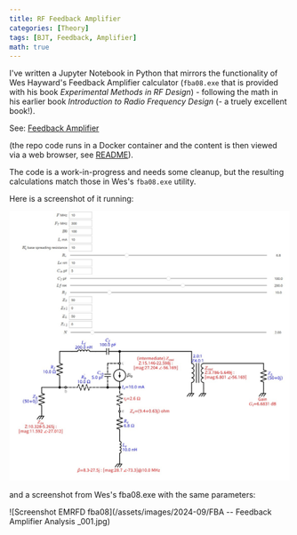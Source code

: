 ```yaml
---
title: RF Feedback Amplifier
categories: [Theory]
tags: [BJT, Feedback, Amplifier]
math: true
---
```


I've written a Jupyter Notebook in Python that mirrors the functionality of Wes Hayward's Feedback Amplifier calculator
(`fba08.exe` that is provided with his book _Experimental Methods in RF Design_) - following the math in his earlier book _Introduction to Radio Frequency Design_ (- a truely excellent book!).

See: [Feedback Amplifier](https://github.com/M0YCX/ycx_rf_notebooks/blob/master/Amplifiers/feedback/Feedback%20Amplifier.ipynb)

(the repo code runs in a Docker container and the content is then viewed via a web browser, see [README](https://github.com/M0YCX/ycx_rf_notebooks/blob/master/README.md)).

The code is a work-in-progress and needs some cleanup, but the resulting calculations match those in Wes's `fba08.exe` utility.

Here is a screenshot of it running:

![Screenshot Feedback Amplifier Notebook](/assets/images/2024-09/fba_notebook_screenshot.jpg)

and a screenshot from Wes's fba08.exe with the same parameters:

![Screenshot EMRFD fba08](/assets/images/2024-09/FBA -- Feedback Amplifier Analysis _001.jpg)

